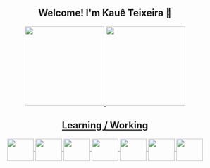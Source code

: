 <h2 align="center"> Welcome! I'm Kauê Teixeira 👋</h2>


<div align="center">
  <a href="https://beacons.ai/KaueTeixxeira">
  <img height="180em" src="https://github-readme-stats.vercel.app/api?username=KaueTeixxeira&show_icons=true&theme=tokyonight&include_all_commits=true&count_private=true&rank_icon=github">
  <img height="180em" src="https://github-readme-stats.vercel.app/api/top-langs/?username=KaueTeixxeira&layout=compact&langs_count=16&theme=tokyonight"> 
</div>

  
  <h2 align="center"> Learning / Working</h2>

    
<div align="center">
  <img align="center" height="50" width="60" src="https://cdn.jsdelivr.net/gh/devicons/devicon/icons/java/java-original-wordmark.svg" />
  <img align="center" height="50" width="60" src="https://cdn.jsdelivr.net/gh/devicons/devicon/icons/spring/spring-original-wordmark.svg" />
  <img align="center" height="50" width="60" src="https://cdn.jsdelivr.net/gh/devicons/devicon/icons/angularjs/angularjs-original.svg" />
  <img align="center" height="50" width="60" src="https://cdn.jsdelivr.net/gh/devicons/devicon/icons/react/react-original.svg" />
  <img align="center" height="50" width="60" src="https://cdn.jsdelivr.net/gh/devicons/devicon/icons/javascript/javascript-original.svg" />
  <img align="center" height="50" width="60" src="https://cdn.jsdelivr.net/gh/devicons/devicon/icons/typescript/typescript-original.svg" />
  <img align="center" height="50" width="60" src="https://cdn.jsdelivr.net/gh/devicons/devicon/icons/mysql/mysql-plain-wordmark.svg" />
          
  
</div>

 
  

